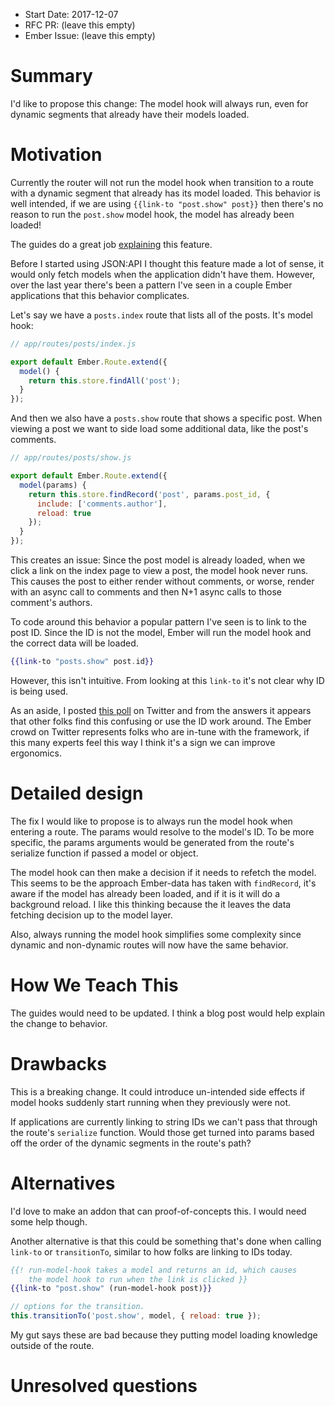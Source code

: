 - Start Date: 2017-12-07
- RFC PR: (leave this empty)
- Ember Issue: (leave this empty)

# Summary

I'd like to propose this change: The model hook will always run, even for dynamic segments that already have their models loaded.

# Motivation

Currently the router will not run the model hook when transition to a route with a dynamic segment that already has its model loaded. This behavior is well intended, if we are using `{{link-to "post.show" post}}` then there's no reason to run the `post.show` model hook, the model has already been loaded!

The guides do a great job [explaining](https://guides.emberjs.com/v2.17.0/routing/specifying-a-routes-model/#toc_dynamic-models) this feature.

Before I started using JSON:API I thought this feature made a lot of sense, it would only fetch models when the application didn't have them. However, over the last year there's been a pattern I've seen in a couple Ember applications that this behavior complicates.

Let's say we have a `posts.index` route that lists all of the posts. It's model hook:

```js
// app/routes/posts/index.js

export default Ember.Route.extend({
  model() {
    return this.store.findAll('post');
  }
});
```

And then we also have a `posts.show` route that shows a specific post. When viewing a post we want to side load some additional data, like the post's comments.

```js
// app/routes/posts/show.js

export default Ember.Route.extend({
  model(params) {
    return this.store.findRecord('post', params.post_id, {
      include: ['comments.author'],
      reload: true
    });
  }
});
```

This creates an issue: Since the post model is already loaded, when we click a link on the index page to view a post, the model hook never runs. This causes the post to either render without comments, or worse, render with an async call to comments and then N+1 async calls to those comment's authors.

To code around this behavior a popular pattern I've seen is to link to the post ID. Since the ID is not the model, Ember will run the model hook and the correct data will be loaded.  

```hbs
{{link-to "posts.show" post.id}}
```

However, this isn't intuitive. From looking at this `link-to` it's not clear why ID is being used.

As an aside, I posted [this poll](https://twitter.com/ryantotweets/status/938446826117746689) on Twitter and from the answers it appears that other folks find this confusing or use the ID work around. The Ember crowd on Twitter represents folks who are in-tune with the framework, if this many experts feel this way I think it's a sign we can improve ergonomics.

# Detailed design

The fix I would like to propose is to always run the model hook when entering a route. The params would resolve to the model's ID. To be more specific, the params arguments would be generated from the route's serialize function if passed a model or object.

The model hook can then make a decision if it needs to refetch the model. This seems to be the approach Ember-data has taken with `findRecord`, it's aware if the model has already been loaded, and if it is it will do a background reload. I like this thinking because the it leaves the data fetching decision up to the model layer.

Also, always running the model hook simplifies some complexity since dynamic and non-dynamic routes will now have the same behavior.

# How We Teach This

The guides would need to be updated. I think a blog post would help explain the change to behavior.

# Drawbacks

This is a breaking change. It could introduce un-intended side effects if model hooks suddenly start running when they previously were not.

If applications are currently linking to string IDs we can't pass that through the route's `serialize` function.  Would those get turned into params based off the order of the dynamic segments in the route's path?

# Alternatives

I'd love to make an addon that can proof-of-concepts this. I would need some help though.

Another alternative is that this could be something that's done when calling `link-to` or `transitionTo`, similar to how folks are linking to IDs today.

```hbs
{{! run-model-hook takes a model and returns an id, which causes
    the model hook to run when the link is clicked }}
{{link-to "post.show" (run-model-hook post)}}
```

```js
// options for the transition.
this.transitionTo('post.show', model, { reload: true });
```

My gut says these are bad because they putting model loading knowledge outside of the route.

# Unresolved questions
